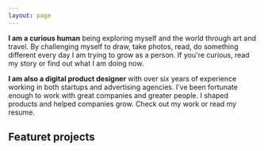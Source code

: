 ```yaml
---
layout: page
---
```


<titleSection class="grid-width" first="Hi to you! 👋" second="My name is Stjepan."/>

<div class="text full-width grid">
  <div class="text-inner grid-width">
    <p><b>I am a curious human</b> being exploring myself and the world through art and travel. By challenging myself to draw, <saber-link to="/my-story">take photos</saber-link>, <saber-link to="/my-story">read</saber-link>, do something different every day I am trying to grow as a person. If you're curious, read <saber-link to="/my-story">my story</saber-link> or find out what I am doing <saber-link to="/my-story">now</saber-link>.</p>
    <p class="short"><b>I am also a digital product designer</b> with over six years of experience working in both startups and advertising agencies. I’ve been fortunate enough to work with great companies and greater people. I shaped products and helped companies grow. Check out <saber-link to="/my-story">my work</saber-link> or read my <saber-link to="/my-story">resume</saber-link>.</p>
    <simg name="paperplane-illustration.svg" class="paperplane" />
    <simg name="desk-illustration.svg" class="desk" />
  </div>
</div>

<section class="projects grid-width">
  <h2 class="h3">Featuret projects</h2>
  <projectCard
    url="/work/agrivi"
    title="Agrivi"
    description="Farm managment software"
    period="2016"
    image="stjepangrgic-agrivi-card.jpg"
    linkText="Read the case study"/>
  <projectCard
    class="reversed"
    url="/work/share-istria"
    title="Share Istra"
    description="Creative Tourism Campaign"
    period="2015"
    image="stjepangrgic-agrivi-card.jpg"
    linkText="Read the case study"/>
</section>




<script>
import slink from '@/theme/components/slink.vue'
import simg from '@/theme/components/simg.vue'
import sfigure from '@/theme/components/sfigure.vue'
import projectCard from '@/theme/components/projectCard.vue'
import smallCard from '@/theme/components/smallCard.vue'
import titleSection from '@/theme/components/titleSection.vue'

export default {
  components: {
    slink,
    simg,
    sfigure,
    projectCard,
    smallCard,
    titleSection
  },
  computed: {
    // icon() {
    //   return {
    //     backgroundImage: 'url(' + require('@/assets/images/' + 'fail.svg') + ')'
    //   }
    // }
  }
}
</script>

<style lang="stylus" scoped>

  .text
    background-color #FAF8F7
    border-top 2px solid #E6DFDC
    border-bottom 2px solid #E6DFDC
    position: relative
    &-inner
      position: relative
      .desk
        position: absolute
        bottom: -8px
        right: -76px
        z-index: -1
        @media screen and (max-width 900px) {
          position relative
          margin-top: -6rem
          bottom: -13px
          right: auto
        }

      .paperplane
        position absolute
        top -2rem
        left -14rem
    p
      margin-top: 4rem
      margin-bottom: 3rem
      &:last-of-type
        margin-top: 3rem
        margin-bottom: 4rem
  
  .short
    max-width: 632px

  
/*  .header
    position relative
    background-color #FAF8F7
    border-top 2px solid #E6DFDC
    border-bottom 2px solid #E6DFDC*/
/*    .paperplane
      position absolute
      top 0
      left -14rem

    .desk
      margin-top -3rem
      margin-right -4.7rem
      @media screen and (min-width 900px)
        margin-top -6rem
        float right*/
/*      position: relative
      top: -2rem
      @media screen and (min-width: 800px)
        top initial
        position: absolute
        right: -4.7rem
        bottom: -6rem*/

  .projects
    /*background-color: #afa*/
    /*margin-top: 6rem*/

</style>





